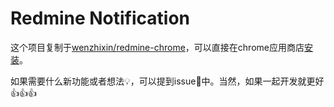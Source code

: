 # Redmine Notification

这个项目复制于[wenzhixin/redmine-chrome](https://github.com/wenzhixin/redmine-chrome)，可以直接在chrome应用商店[安装](https://chrome.google.com/webstore/detail/cenhhgabijhpobnfnmkigobcefkmhjbj)。

如果需要什么新功能或者想法💡，可以提到issue🐞中。当然，如果一起开发就更好👍👍👍
